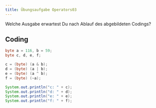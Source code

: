 ```yaml
---
title: Übungsaufgabe Operators03
---
```


Welche Ausgabe erwartest Du nach Ablauf des abgebildeten Codings?

## Coding

```java
byte a = 116, b = 59;
byte c, d, e, f;

c = (byte) (a & b);
d = (byte) (a | b);
e = (byte) (a ^ b);
f = (byte) (~a);

System.out.println("c: " + c);
System.out.println("d: " + d);
System.out.println("e: " + e);
System.out.println("f: " + f);
```
